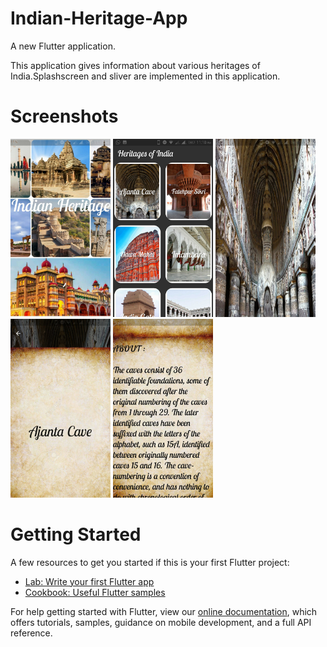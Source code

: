 # Indian-Heritage-App

A new Flutter application.

This application gives information about various heritages of India.Splashscreen and sliver are implemented in this application.


# Screenshots

<img src="asset/screenshots/Screenshot_2019-03-13-23-17-56-716.jpeg" width="160">  <img src="asset/screenshots/Screenshot_2019-03-13-23-18-12-256.jpeg" width="160">  <img src="asset/screenshots/Screenshot_2019-03-13-23-18-56-778.jpeg" width="160">  <img src="asset/screenshots/Screenshot_2019-03-13-23-19-10-433.jpeg" width="160">  <img src="asset/screenshots/Screenshot_2019-03-13-23-19-24-147.jpeg" width="160">   


# Getting Started 

A few resources to get you started if this is your first Flutter project:

- [Lab: Write your first Flutter app](https://flutter.io/docs/get-started/codelab)
- [Cookbook: Useful Flutter samples](https://flutter.io/docs/cookbook)

For help getting started with Flutter, view our 
[online documentation](https://flutter.io/docs), which offers tutorials, 
samples, guidance on mobile development, and a full API reference.
